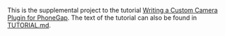 This is the supplemental project to the tutorial [Writing a Custom Camera Plugin for PhoneGap](https://blog.sffc.xyz/post/182052843340/writing-a-custom-camera-plugin-for-phonegap).  The text of the tutorial can also be found in [TUTORIAL.md](TUTORIAL.md).
